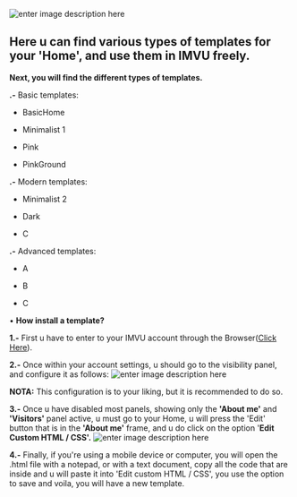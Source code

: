 
![enter image description here](https://i.pinimg.com/originals/ab/0f/45/ab0f456e52f79b0c6905264ef8198eb2.png)

  

## Here u can find various types of templates for your 'Home', and use them in IMVU freely.

  

**Next, you will find the different types of templates.**

  

**.-** Basic templates:

  

- BasicHome

- Minimalist 1

- Pink

- PinkGround

  

**.-** Modern templates:

  

- Minimalist 2

- Dark

- C

  

**.-** Advanced templates:

  

- A

- B

- C

• **How install a template?**

**1.-** First u have to enter to your IMVU account through the Browser([Click Here](https://www.imvu.com/catalog/web_myaccount.php)).

**2.-** Once within your account settings, u should go to the visibility panel, and configure it as follows:
![enter image description here](https://i.imgur.com/YQWPfTG.png)

**NOTA:** This configuration is to your liking, but it is recommended to do so.

**3.-** Once u have disabled most panels, showing only the **'About me'** and **'Visitors'** panel active, u must go to your Home, u will press the 'Edit' button that is in the **'About me'** frame, and u do click on the option '**Edit Custom HTML / CSS'.**
![enter image description here](https://i.imgur.com/sM1g7JG.png)

**4.-** Finally, if you're using a mobile device or computer, you will open the .html file with a notepad, or with a text document, copy all the code that are inside and u will paste it into 'Edit custom HTML / CSS', you use the option to save and voila, you will have a new template.
